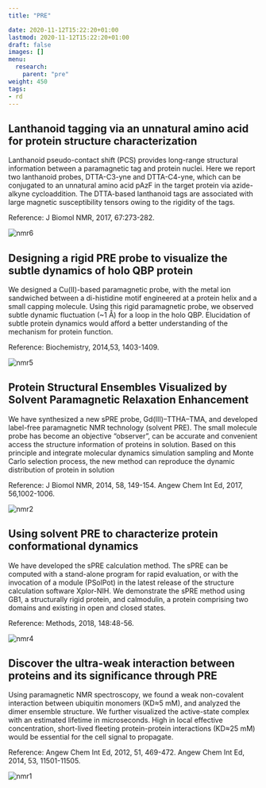 ```yaml
---
title: "PRE"

date: 2020-11-12T15:22:20+01:00
lastmod: 2020-11-12T15:22:20+01:00
draft: false
images: []
menu: 
  research:
    parent: "pre"
weight: 450
tags:
- rd
---
```


## Lanthanoid tagging via an unnatural amino acid for protein structure characterization

Lanthanoid pseudo-contact shift (PCS) provides long-range structural information between a paramagnetic tag and protein nuclei. Here we report two lanthanoid probes, DTTA-C3-yne and DTTA-C4-yne, which can be conjugated to an unnatural amino acid pAzF in the target protein via azide-alkyne cycloaddition. The DTTA-based lanthanoid tags are associated with large magnetic susceptibility tensors owing to the rigidity of the tags.

Reference: J Biomol NMR, 2017, 67:273-282.
<!--more-->

![nmr6](https://gitee.com/DF-Master/yidapicbed/raw/master/markdown/20210902111630.jpg)

## Designing a rigid PRE probe to visualize the subtle dynamics of holo QBP protein

We designed a Cu(II)-based paramagnetic probe, with the metal ion sandwiched between a di-histidine motif engineered at a protein helix and a small capping molecule. Using this rigid paramagnetic probe, we observed subtle dynamic fluctuation (~1 Å) for a loop in the holo QBP. Elucidation of subtle protein dynamics would afford a better understanding of the mechanism for protein function.

Reference: Biochemistry, 2014,53, 1403-1409.

![nmr5](https://gitee.com/DF-Master/yidapicbed/raw/master/markdown/20210902111700.jpg)

## Protein Structural Ensembles Visualized by Solvent Paramagnetic Relaxation Enhancement

We have synthesized a new sPRE probe, Gd(III)–TTHA–TMA, and developed label-free paramagnetic NMR technology (solvent PRE). The small molecule probe has become an objective “observer”, can be accurate and convenient access the structure information of proteins in solution. Based on this principle and integrate molecular dynamics simulation sampling and Monte Carlo selection process, the new method can reproduce the dynamic distribution of protein in solution

Reference: J Biomol NMR, 2014, 58, 149-154.
                   Angew Chem Int Ed, 2017, 56,1002-1006.  

![nmr2](https://gitee.com/DF-Master/yidapicbed/raw/master/markdown/20210902111735.jpg)

## Using solvent PRE to characterize protein conformational dynamics

We have developed the sPRE calculation method. The sPRE can be computed with a stand-alone program for rapid evaluation, or with the invocation of a module (PSolPot) in the latest release of the structure calculation software Xplor-NIH. We demonstrate the sPRE method using GB1, a structurally rigid protein, and calmodulin, a protein comprising two domains and existing in open and closed states.

Reference:  Methods, 2018, 148:48-56.

![nmr4](https://gitee.com/DF-Master/yidapicbed/raw/master/markdown/20210902111741.jpg)

## Discover the ultra-weak interaction between proteins and its significance through PRE

Using paramagnetic NMR spectroscopy, we found a weak non-covalent interaction between ubiquitin monomers (KD≈5 mM), and analyzed the dimer ensemble structure. We further visualized the active-state complex with an estimated lifetime in microseconds. High in local effective concentration, short-lived fleeting protein-protein interactions (KD≈25 mM) would be essential for the cell signal to propagate.

Reference:   Angew Chem Int Ed, 2012, 51, 469-472.
                    Angew Chem Int Ed, 2014, 53, 11501-11505.

![nmr1](https://gitee.com/DF-Master/yidapicbed/raw/master/markdown/20210902111829.jpg)